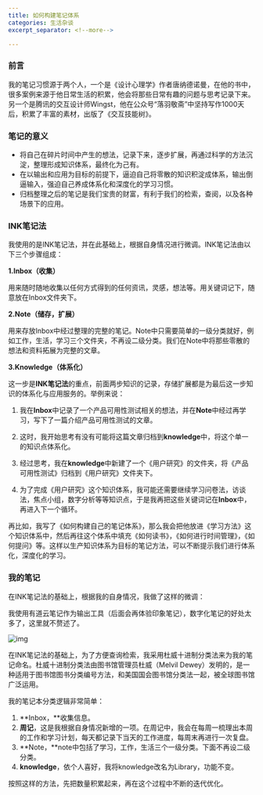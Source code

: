 ```yaml
---
title: 如何构建笔记体系
categories: 生活杂谈
excerpt_separator: <!--more-->

---
```




### 前言

我的笔记习惯源于两个人，一个是《设计心理学》作者唐纳德诺曼，在他的书中，很多案例来源于他日常生活的积累，他会将那些日常有趣的问题与思考记录下来。另一个是腾讯的交互设计师Wingst，他在公众号“落羽敬斋”中坚持写作1000天后，积累了丰富的素材，出版了《交互技能树》。



### 笔记的意义

- 将自己在碎片时间中产生的想法，记录下来，逐步扩展，再通过科学的方法沉淀，整理形成知识体系，最终化为己有。
- 在以输出和应用为目标的前提下，逼迫自己将零散的知识积淀成体系，输出倒逼输入，强迫自己养成体系化和深度化的学习习惯。
- 归档整理之后的笔记是我们宝贵的财富，有利于我们的检索，查阅，以及各种场景下的应用。



<!--more-->

### INK笔记法

我使用的是INK笔记法，并在此基础上，根据自身情况进行微调。INK笔记法由以下三个步骤组成：

**1.Inbox（收集）**

用来随时随地收集以任何方式得到的任何资讯，灵感，想法等。用关键词记下，随意放在Inbox文件夹下。



**2.Note（储存，扩展）**

用来存放Inbox中经过整理的完整的笔记。Note中只需要简单的一级分类就好，例如工作，生活，学习三个文件夹，不再设二级分类。我们在Note中将那些零散的想法和资料拓展为完整的文章。



**3.Knowledge（体系化）**

这一步是**INK笔记法**的重点，前面两步知识的记录，存储扩展都是为最后这一步知识的体系化与应用服务的。举例来说：

1. 我在**Inbox**中记录了一个产品可用性测试相关的想法，并在**Note**中经过再学习，写下了一篇介绍产品可用性测试的文章。



2. 这时，我开始思考有没有可能将这篇文章归档到**knowledge**中，将这个单一的知识点体系化。



3. 经过思考，我在**knowledge**中新建了一个《用户研究》的文件夹，将《产品可用性测试》归档到《用户研究》文件夹下。



4. 为了完成《用户研究》这个知识体系，我可能还需要继续学习问卷法，访谈法，焦点小组，数字分析等等知识点，于是我再把这些关键词记在**Inbox**中，再进入下一个循环。



再比如，我写了《如何构建自己的笔记体系》，那么我会把他放进《学习方法》这个知识体系中，然后再往这个体系中填充《如何读书》，《如何进行时间管理》，《如何提问》等。这样以生产知识体系为目标的笔记方法，可以不断提示我们进行体系化，深度化的学习。



### 我的笔记

在INK笔记法的基础上，根据我的自身情况，我做了这样的微调：

我使用有道云笔记作为输出工具（后面会再体验印象笔记），数字化笔记的好处太多了，这里就不赘述了。

![img](https:////note.youdao.com/src/C5212CE5E3FF487985F642EF92151BB4)



在INK笔记法的基础上，为了方便查询检索，我采用杜威十进制分类法来为我的笔记命名。杜威十进制分类法由图书馆管理员杜威（Melvil Dewey）发明的，是一种适用于图书馆图书分类编号方法，和美国国会图书馆分类法一起，被全球图书馆广泛运用。



我的笔记本分类逻辑非常简单：

1. **Inbox，**收集信息。
2. **周记**，这是我根据自身情况新增的一项。在周记中，我会在每周一梳理出本周的工作和学习计划，每天都记录下当天的工作进度，每周末再进行一次复盘。
3. **Note，**note中包括了学习，工作，生活三个一级分类。下面不再设二级分类。
4. **knowledge**，依个人喜好，我将knowledge改名为Library，功能不变。



按照这样的方法，先把数量积累起来，再在这个过程中不断的迭代优化。